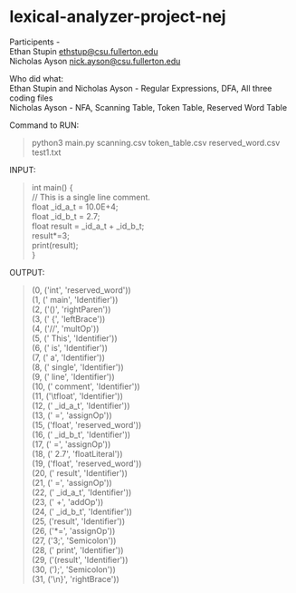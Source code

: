 ﻿# lexical-analyzer-project-nej
Participents -   
Ethan Stupin  ethstup@csu.fullerton.edu  
Nicholas Ayson  nick.ayson@csu.fullerton.edu  

Who did what:  
Ethan Stupin and Nicholas Ayson - Regular Expressions, DFA, All three coding files  
Nicholas Ayson - NFA, Scanning Table, Token Table, Reserved Word Table  
  
Command to RUN:  
> python3 main.py scanning.csv token_table.csv reserved_word.csv test1.txt  

INPUT:
>int main() {  
	// This is a single line comment.  
	float _id_a_t = 10.0E+4;  
      float _id_b_t = 2.7;  
      float result = _id_a_t + _id_b_t;  
      result*=3;  
      print(result);  
>}    
  
OUTPUT:
>(0, ('int', 'reserved_word'))  
>(1, (' main', 'Identifier'))  
>(2, ('()', 'rightParen'))  
>(3, (' {', 'leftBrace'))  
>(4, ('//', 'multOp'))  
>(5, (' This', 'Identifier'))  
>(6, (' is', 'Identifier'))  
>(7, (' a', 'Identifier'))  
>(8, (' single', 'Identifier'))  
>(9, (' line', 'Identifier'))  
>(10, (' comment', 'Identifier'))  
>(11, ('\tfloat', 'Identifier'))  
>(12, (' _id_a_t', 'Identifier'))  
>(13, (' =', 'assignOp'))  
>(15, ('float', 'reserved_word'))  
>(16, (' _id_b_t', 'Identifier'))  
>(17, (' =', 'assignOp'))  
>(18, (' 2.7', 'floatLiteral'))  
>(19, ('float', 'reserved_word'))  
>(20, (' result', 'Identifier'))  
>(21, (' =', 'assignOp'))  
>(22, (' _id_a_t', 'Identifier'))  
>(23, (' +', 'addOp'))  
>(24, (' _id_b_t', 'Identifier'))  
>(25, ('result', 'Identifier'))  
>(26, ('*=', 'assignOp'))  
>(27, ('3;', 'Semicolon'))  
>(28, (' print', 'Identifier'))  
>(29, ('(result', 'Identifier'))  
>(30, (');', 'Semicolon'))  
>(31, ('\n}', 'rightBrace'))  